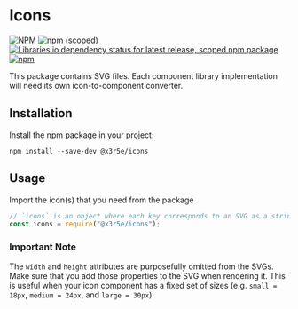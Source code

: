 # Icons

[![NPM](https://img.shields.io/npm/l/@x3r5e/icons?color=blue&style=for-the-badge)](https://github.com/danlevy1/example-design-system/blob/main/packages/icons/LICENSE)
[![npm (scoped)](https://img.shields.io/npm/v/@x3r5e/icons?color=blue&style=for-the-badge)](https://www.npmjs.com/package/@x3r5e/icons)
[![Libraries.io dependency status for latest release, scoped npm package](https://img.shields.io/librariesio/release/npm/@x3r5e/icons?style=for-the-badge)](https://libraries.io/npm/@x3r5e%2Ficons)
[![npm](https://img.shields.io/npm/dm/@x3r5e/icons?style=for-the-badge)](https://www.npmjs.com/package/@x3r5e/icons)

This package contains SVG files. Each component library implementation will need its own icon-to-component converter.

## Installation

Install the npm package in your project:

```
npm install --save-dev @x3r5e/icons
```

## Usage

Import the icon(s) that you need from the package

```javascript
// `icons` is an object where each key corresponds to an SVG as a string
const icons = require("@x3r5e/icons");
```

### Important Note

The `width` and `height` attributes are purposefully omitted from the SVGs. Make sure that you add those properties to the SVG when rendering it. This is useful when your icon component has a fixed set of sizes (e.g. `small = 18px`, `medium = 24px`, and `large = 30px`).
